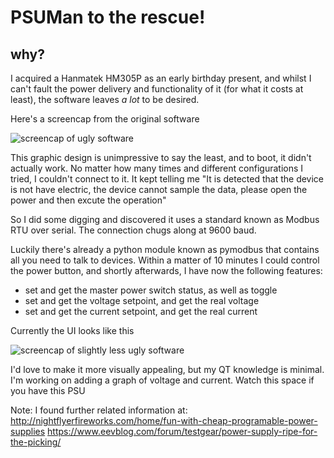# PSUMan to the rescue!
## why?
I acquired a Hanmatek HM305P as an early birthday present, and whilst I can't fault the power delivery and functionality of it (for what it costs at least), the software leaves *a lot* to be desired.

Here's a screencap from the original software

![screencap of ugly software](https://cdn.discordapp.com/attachments/399691384652562434/716690129799872582/unknown.png)

This graphic design is unimpressive to say the least, and to boot, it didn't actually work. No matter how many times and different configurations I tried, I couldn't connect to it. It kept telling me "It is detected that the device is not have electric, the device cannot sample the data, please open the power and then excute the operation"

So I did some digging and discovered it uses a standard known as Modbus RTU over serial. The connection chugs along at 9600 baud. 

Luckily there's already a python module known as pymodbus that contains all you need to talk to devices. Within a matter of 10 minutes I could control the power button, and shortly afterwards, I have now the following features:
* set and get the master power switch status, as well as toggle
* set and get the voltage setpoint, and get the real voltage
* set and get the current setpoint, and get the real current

Currently the UI looks like this

![screencap of slightly less ugly software](https://media.discordapp.net/attachments/399691384652562434/787681840826810408/unknown.png)

I'd love to make it more visually appealing, but my QT knowledge is minimal. I'm working on adding a graph of voltage and current.
Watch this space if you have this PSU

Note: I found further related information at:
http://nightflyerfireworks.com/home/fun-with-cheap-programable-power-supplies
https://www.eevblog.com/forum/testgear/power-supply-ripe-for-the-picking/